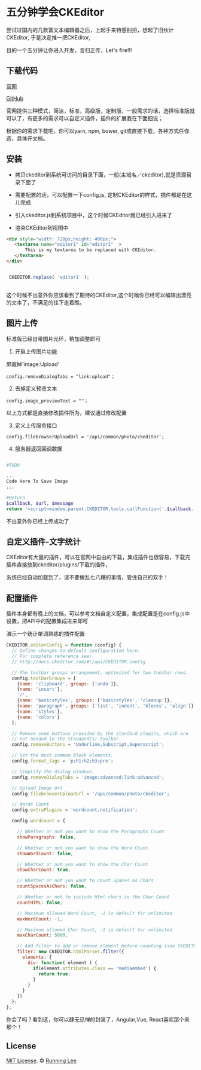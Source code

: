 # 五分钟学会CKEditor
 
 尝试过国内的几款富文本编辑器之后，上起手来特感别扭，想起了旧伙计CKEditor, 于是决定推一把CKEditor, 
 
 目的一个五分钟让你进入开发，言归正传，Let's fire!!!

## 下载代码

 [官网](!http://ckeditor.com/download)
 
 [GitHub](!https://github.com/ckeditor/ckeditor-dev)
 
 官网提供三种模式，简洁，标准，高级版，定制版，一般需求的话，选择标准版就可以了，有更多的需求可以自定义插件，插件的扩展我在下面细说；
 
 根据你的需求下载吧，你可以yarn, npm, bower, git或直接下载，各种方式任你选，具体开文档。
 
 ## 安装
 
 * 拷贝ckeditor到系统可访问的目录下面，一般(主域名／ckeditor),就是资源目录下面了
 
 * 需要配置的话，可以配置一下config.js, 定制CKEditor的样式，插件都是在这儿完成
 
 * 引入ckeditor.js到系统项目中，这个时候CKEditor就已经引入进来了
 
 * 渲染CKEditor到视图中
 
 ```html
 <div style="width: 720px;height: 400px;">
    <textarea name="editor1" id="editor1"  >
        This is my textarea to be replaced with CKEditor.
    </textarea>
 </div>
```

```js

 CKEDITOR.replace( 'editor1' );
     
```

 这个时候不出意外你应该看到了期待的CKEditor,这个时候你已经可以编辑出漂亮的文本了，不满足的往下走着瞧。
 
## 图片上传 

标准版已经自带图片光环，稍加调整即可

1. 开启上传图片功能

屏蔽掉'image:Upload'

`
config.removeDialogTabs = "link:upload"；
`

2. 去掉定义预览文本

`
config.image_previewText = ""；
`

以上方式都是直接修改插件所为，建议通过修改配置

3. 定义上传服务接口

`
 config.filebrowserUploadUrl = '/api/common/photo/ckeditor';
`

4. 服务器返回回调数据

 ```php
 
 #TODO
 
 ...
 Code Here To Save Image
 ...

 #Return
 $callback, $url, $message
 return '<script>window.parent.CKEDITOR.tools.callFunction('.$callback.', "'.$url.'", "'.$message.'")</script>';

```

不出意外你已经上传成功了

## 自定义插件-文字统计

CKEditor有大量的插件，可以在官网中自由的下载，集成插件也很容易，下载完插件直接放到ckeditor/plugins/下载的插件，

系统已经自动加载到了，请不要做乱七八糟的事情，管住自己的双手！

## 配置插件

插件本身都有晚上的文档，可以参考文档自定义配置，集成配置是在config.js中设置，把API中的配置集成进来即可

演示一个统计单词熟练的插件配置

```js
CKEDITOR.editorConfig = function (config) {
  // Define changes to default configuration here.
  // For complete reference see:
  // http://docs.ckeditor.com/#!/api/CKEDITOR.config

  // The toolbar groups arrangement, optimized for two toolbar rows.
  config.toolbarGroups = [
    {name: 'clipboard', groups: ['undo']},
    {name: 'insert'},
    '/',
    {name: 'basicstyles', groups: ['basicstyles', 'cleanup']},
    {name: 'paragraph', groups: ['list', 'indent', 'blocks', 'align']},
    {name: 'styles'},
    {name: 'colors'}
  ];

  // Remove some buttons provided by the standard plugins, which are
  // not needed in the Standard(s) toolbar.
  config.removeButtons = 'Underline,Subscript,Superscript';

  // Set the most common block elements.
  config.format_tags = 'p;h1;h2;h3;pre';

  // Simplify the dialog windows.
  config.removeDialogTabs = 'image:advanced;link:advanced';

  // Upload Image Url
  config.filebrowserUploadUrl = '/api/common/photo/ckeditor';

  // Words Count
  config.extraPlugins = 'wordcount,notification';

  config.wordcount = {

    // Whether or not you want to show the Paragraphs Count
    showParagraphs: false,

    // Whether or not you want to show the Word Count
    showWordCount: false,

    // Whether or not you want to show the Char Count
    showCharCount: true,

    // Whether or not you want to count Spaces as Chars
    countSpacesAsChars: false,

    // Whether or not to include Html chars in the Char Count
    countHTML: false,

    // Maximum allowed Word Count, -1 is default for unlimited
    maxWordCount: -1,

    // Maximum allowed Char Count, -1 is default for unlimited
    maxCharCount: 5000,

    // Add filter to add or remove element before counting (see CKEDITOR.htmlParser.filter), Default value : null (no filter)
    filter: new CKEDITOR.htmlParser.filter({
      elements: {
        div: function( element ) {
          if(element.attributes.class == 'mediaembed') {
            return true;
          }
        }
      }
    })
  };
};

```

你会了吗？看到这，你可以肆无忌惮的封装了，Angular,Vue, React喜欢那个来那个！

## License

[MIT License](https://opensource.org/licenses/mit-license.html). ©  [Running Lee](mailto:lihui870920@gmail.com)